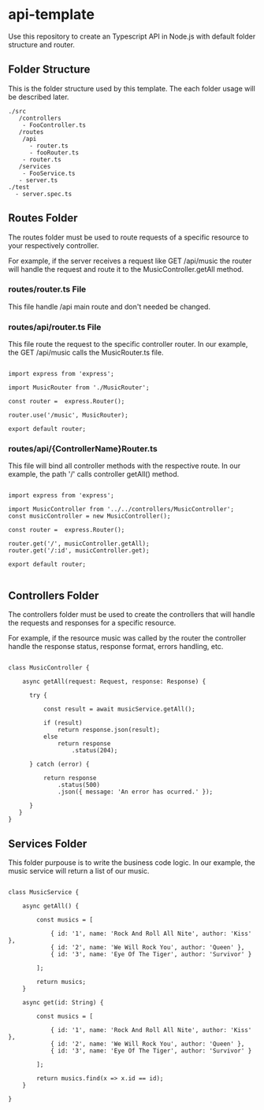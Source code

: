 # api-template

Use this repository to create an Typescript API in Node.js with default folder structure and router.

## Folder Structure

This is the folder structure used by this template. The each folder usage will be described later.

```
./src
   /controllers
    - FooController.ts
   /routes
    /api
      - router.ts
      - fooRouter.ts
    - router.ts
   /services
    - FooService.ts
   - server.ts
./test
  - server.spec.ts
```

## Routes Folder

The routes folder must be used to route requests of a specific resource to your respectively controller.

For example, if the server receives a request like GET /api/music the router will handle the request and route it to the MusicController.getAll method.

### routes/router.ts File

This file handle /api main route and don't needed be changed.

### routes/api/router.ts File

This file route the request to the specific controller router. In our example, the GET /api/music calls the MusicRouter.ts file.

```

import express from 'express';

import MusicRouter from './MusicRouter';

const router =  express.Router();

router.use('/music', MusicRouter);

export default router;

```

### routes/api/{ControllerName}Router.ts

This file will bind all controller methods with the respective route. In our example, the path '/' calls controller getAll() method.

```

import express from 'express';

import MusicController from '../../controllers/MusicController';
const musicController = new MusicController();

const router =  express.Router();

router.get('/', musicController.getAll);
router.get('/:id', musicController.get);

export default router;


```


## Controllers Folder

The controllers folder must be used to create the controllers that will handle the requests and responses for a specific resource.

For example, if the resource music was called by the router the controller handle the response status, response format, errors handling, etc.

```

class MusicController {

    async getAll(request: Request, response: Response) {

      try {

          const result = await musicService.getAll();

          if (result)
              return response.json(result);
          else
              return response
                  .status(204);

      } catch (error) {

          return response
              .status(500)
              .json({ message: 'An error has ocurred.' });

      }
   }
}

```

## Services Folder

This folder purpouse is to write the business code logic. In our example, the music service will return a list of our music.

```

class MusicService {

    async getAll() {

        const musics = [

            { id: '1', name: 'Rock And Roll All Nite', author: 'Kiss' },
            { id: '2', name: 'We Will Rock You', author: 'Queen' },
            { id: '3', name: 'Eye Of The Tiger', author: 'Survivor' }
        
        ];

        return musics;
    }

    async get(id: String) {

        const musics = [

            { id: '1', name: 'Rock And Roll All Nite', author: 'Kiss' },
            { id: '2', name: 'We Will Rock You', author: 'Queen' },
            { id: '3', name: 'Eye Of The Tiger', author: 'Survivor' }
        
        ];

        return musics.find(x => x.id == id);
    }

}


```

